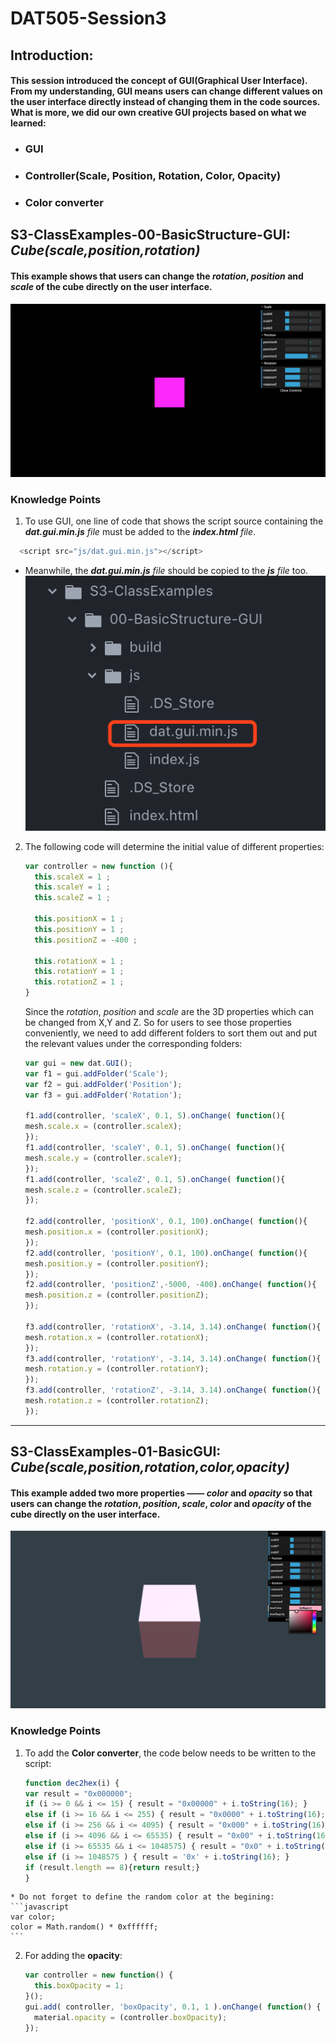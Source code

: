 # DAT505-Session3
## Introduction:
#### This session introduced the concept of GUI(Graphical User Interface). From my understanding, GUI means users can change different values on the user interface directly instead of changing them in the code sources. What is more, we did our own creative GUI projects based on what we learned:
  * ### GUI
  * ### Controller(Scale, Position, Rotation, Color, Opacity)
  * ### Color converter
## S3-ClassExamples-00-BasicStructure-GUI: *Cube(scale,position,rotation)*
#### This example shows that users can change the *rotation*, *position* and *scale* of the cube directly on the user interface.
![S3-ClassExamples-00-BasicStructure-GUI00](/Session3/(README)pictures/pic-0.png "S3-ClassExamples-00-BasicStructure-GUI00")
### Knowledge Points
  1. To use GUI, one line of code that shows the script source containing the _**dat.gui.min.js** file_ must be added to the _**index.html** file_.
  ```javascript
    <script src="js/dat.gui.min.js"></script>
  ```
  * Meanwhile, the _**dat.gui.min.js** file_ should be copied to the _**js** file_ too.
     ![S3-ClassExamples-00-BasicStructure-GUI01](/Session3/(README)pictures/pic-1.png "S3-ClassExamples-00-BasicStructure-GUI01")
  2. The following code will determine the initial value of different properties:
     ```javascript
     var controller = new function (){
       this.scaleX = 1 ;
       this.scaleY = 1 ;
       this.scaleZ = 1 ;

       this.positionX = 1 ;
       this.positionY = 1 ;
       this.positionZ = -400 ;

       this.rotationX = 1 ;
       this.rotationY = 1 ;
       this.rotationZ = 1 ;
     }
     ```
     Since the *rotation*, *position* and *scale* are the 3D properties which can be changed from X,Y and Z. So for users to see those properties conveniently, we need to add different folders to sort them out and put the relevant values under the corresponding folders:
     ```javascript
     var gui = new dat.GUI();
     var f1 = gui.addFolder('Scale');
     var f2 = gui.addFolder('Position');
     var f3 = gui.addFolder('Rotation');

     f1.add(controller, 'scaleX', 0.1, 5).onChange( function(){
     mesh.scale.x = (controller.scaleX);
     });
     f1.add(controller, 'scaleY', 0.1, 5).onChange( function(){
     mesh.scale.y = (controller.scaleY);
     });
     f1.add(controller, 'scaleZ', 0.1, 5).onChange( function(){
     mesh.scale.z = (controller.scaleZ);
     });

     f2.add(controller, 'positionX', 0.1, 100).onChange( function(){
     mesh.position.x = (controller.positionX);
     });
     f2.add(controller, 'positionY', 0.1, 100).onChange( function(){
     mesh.position.y = (controller.positionY);
     });
     f2.add(controller, 'positionZ',-5000, -400).onChange( function(){
     mesh.position.z = (controller.positionZ);
     });

     f3.add(controller, 'rotationX', -3.14, 3.14).onChange( function(){
     mesh.rotation.x = (controller.rotationX);
     });
     f3.add(controller, 'rotationY', -3.14, 3.14).onChange( function(){
     mesh.rotation.y = (controller.rotationY);
     });
     f3.add(controller, 'rotationZ', -3.14, 3.14).onChange( function(){
     mesh.rotation.z = (controller.rotationZ);
     });
     ```

**************************


## S3-ClassExamples-01-BasicGUI: *Cube(scale,position,rotation,color,opacity)*
#### This example added two more properties —— *color* and *opacity* so that users can change the *rotation*, *position*, *scale*, *color* and *opacity* of the cube directly on the user interface.
![S3-ClassExamples-01-BasicGUI00](/Session3/(README)pictures/pic-2.png "S3-ClassExamples-01-BasicGUI00")
### Knowledge Points
  1. To add the **Color converter**, the code below needs to be written to the script:
     ```javascript
     function dec2hex(i) {
     var result = "0x000000";
     if (i >= 0 && i <= 15) { result = "0x00000" + i.toString(16); }
     else if (i >= 16 && i <= 255) { result = "0x0000" + i.toString(16); }
     else if (i >= 256 && i <= 4095) { result = "0x000" + i.toString(16); }
     else if (i >= 4096 && i <= 65535) { result = "0x00" + i.toString(16); }
     else if (i >= 65535 && i <= 1048575) { result = "0x0" + i.toString(16); }
     else if (i >= 1048575 ) { result = '0x' + i.toString(16); }
     if (result.length == 8){return result;}
     }
     ```
    * Do not forget to define the random color at the begining:
    ```javascript
    var color;
    color = Math.random() * 0xffffff;
    ```
  2. For adding the **opacity**:
     ```javascript
     var controller = new function() {
       this.boxOpacity = 1;
     }();
     gui.add( controller, 'boxOpacity', 0.1, 1 ).onChange( function() {
       material.opacity = (controller.boxOpacity);
     });
     ```
